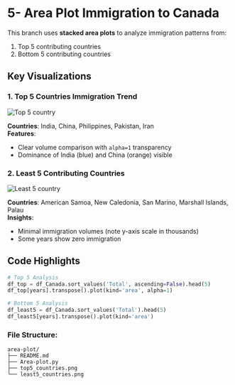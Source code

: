 # 5- Area Plot Immigration to Canada

This branch uses **stacked area plots** to analyze immigration patterns from:
1. Top 5 contributing countries
2. Bottom 5 contributing countries

## Key Visualizations

### 1. Top 5 Countries Immigration Trend
![Top 5 country](https://github.com/user-attachments/assets/8b18d6f2-a731-4e9e-b4be-f2af7ba3b375)

**Countries**: India, China, Philippines, Pakistan, Iran  
**Features**:  
- Clear volume comparison with `alpha=1` transparency  
- Dominance of India (blue) and China (orange) visible  

### 2. Least 5 Contributing Countries  
![Least 5 country](https://github.com/user-attachments/assets/cce1efe0-892e-4bd7-8826-f2f83326211b)


**Countries**: American Samoa, New Caledonia, San Marino, Marshall Islands, Palau  
**Insights**:  
- Minimal immigration volumes (note y-axis scale in thousands)  
- Some years show zero immigration  

## Code Highlights
```python
# Top 5 Analysis
df_top = df_Canada.sort_values('Total', ascending=False).head(5)
df_top[years].transpose().plot(kind='area', alpha=1)

# Bottom 5 Analysis 
df_least5 = df_Canada.sort_values('Total').head(5)
df_least5[years].transpose().plot(kind='area')
```

### File Structure:
```
area-plot/
├── README.md
├── Area-plot.py
├── top5_countries.png
└── least5_countries.png
```
